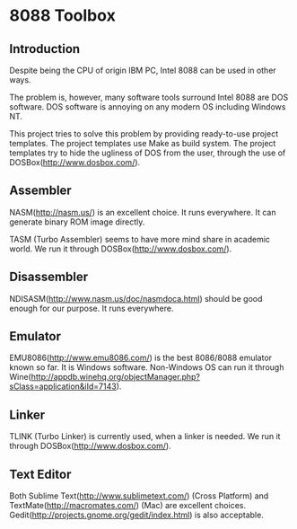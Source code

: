 8088 Toolbox
============

Introduction
------------

Despite being the CPU of origin IBM PC, Intel 8088 can be used in other ways.

The problem is, however, many software tools surround Intel 8088 are DOS software. 
DOS software is annoying on any modern OS including Windows NT.

This project tries to solve this problem by providing ready-to-use project templates.
The project templates use Make as build system.
The project templates try to hide the ugliness of DOS from the user,
through the use of DOSBox(http://www.dosbox.com/).

Assembler
---------

NASM(http://nasm.us/) is an excellent choice.
It runs everywhere.
It can generate binary ROM image directly.

TASM (Turbo Assembler) seems to have more mind share in academic world. 
We run it through DOSBox(http://www.dosbox.com/).

Disassembler
------------

NDISASM(http://www.nasm.us/doc/nasmdoca.html) should be good enough for our purpose.
It runs everywhere.

Emulator
--------

EMU8086(http://www.emu8086.com/) is the best 8086/8088 emulator known so far.
It is Windows software.
Non-Windows OS can run it through
Wine(http://appdb.winehq.org/objectManager.php?sClass=application&iId=7143).

Linker
------

TLINK (Turbo Linker) is currently used, when a linker is needed.
We run it through DOSBox(http://www.dosbox.com/).

Text Editor
-----------

Both Sublime Text(http://www.sublimetext.com/) (Cross Platform) and
TextMate(http://macromates.com/) (Mac) are excellent choices.
Gedit(http://projects.gnome.org/gedit/index.html) is also acceptable.